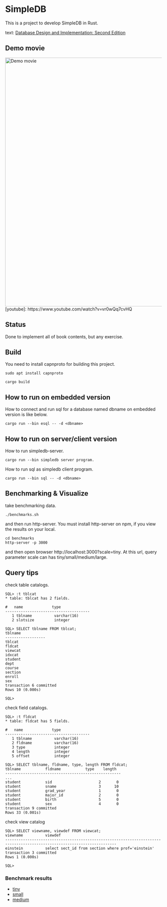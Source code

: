 # SimpleDB

This is a project to develop SimpleDB in Rust.

text: [Database Design and Implementation: Second Edition](https://www.amazon.co.jp/gp/product/3030338355/)

## Demo movie

<img src="./movie/demo-x2-resized.gif" width="800" alt="Demo movie">
[youtube]: https://www.youtube.com/watch?v=vr0wQq7cvHQ

## Status

Done to implement all of book contents, but any exercise.

## Build

You need to install capnproto for building this project.

``` shell
sudo apt install capnproto
```

``` shell
cargo build
```

## How to run on embedded version

How to connect and run sql for a database named dbname on embedded version is like below.

``` shell
cargo run --bin esql -- -d <dbname>
```

## How to run on server/client version

How to run simpledb-server.

``` shell
cargo run --bin simpledb server program.
```

How to run sql as simpledb client program.

``` shell
cargo run --bin sql -- -d <dbname>
```

## Benchmarking & Visualize

take benchmarking data.

``` shell
./benchmarks.sh
```

and then run http-server.
You must install http-server on npm, if you view the results on your local.

``` shell
cd benchmarks
http-server -p 3000
```

and then open browser http://localhost:3000?scale=tiny.
At this url, query parameter scale can has tiny/small/medium/large.

## Query tips

check table catalogs.

```
SQL> :t tblcat
* table: tblcat has 2 fields.

#   name             type
--------------------------------------
   1 tblname          varchar(16)
   2 slotsize         integer

SQL> SELECT tblname FROM tblcat;
tblname
------------------
tblcat
fldcat
viewcat
idxcat
student
dept
course
section
enroll
sex
transaction 6 committed
Rows 10 (0.000s)

SQL>
```

check field catalogs.

```
SQL> :t fldcat
* table: fldcat has 5 fields.

#   name             type
--------------------------------------
   1 tblname          varchar(16)
   2 fldname          varchar(16)
   3 type             integer
   4 length           integer
   5 offset           integer

SQL> SELECT tblname, fldname, type, length FROM fldcat;
tblname           fldname           type    length
----------------------------------------------------
...
student           sid                     2       0
student           sname                   3      10
student           grad_year               1       0
student           major_id                2       0
student           birth                   5       0
student           sex                     4       0
transaction 9 committed
Rows 33 (0.001s)
```

check view catalog

```
SQL> SELECT viewname, viewdef FROM viewcat;
viewname          viewdef
------------------------------------------------------------------------------------------------------------------------
einstein          select sect_id from section where prof='einstein'
transaction 3 committed
Rows 1 (0.000s)

SQL>
```

### Benchmark results

- [tiny](https://cutsea110.github.io/simpledb/?scale=tiny)
- [small](https://cutsea110.github.io/simpledb/?scale=small)
- [medium](https://cutsea110.github.io/simpledb/?scale=medium)
